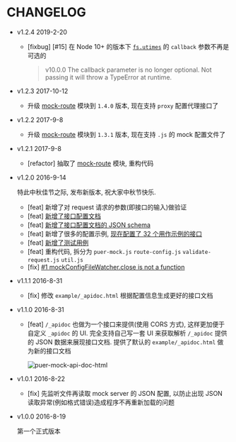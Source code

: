 # CHANGELOG

* v1.2.4 2019-2-20

  * [fixbug] [#15] 在 Node 10+ 的版本下 [`fs.utimes`](https://nodejs.org/docs/latest-v10.x/api/fs.html#fs_fs_utimes_path_atime_mtime_callback) 的 `callback` 参数不再是可选的

    > v10.0.0 The callback parameter is no longer optional. Not passing it will throw a TypeError at runtime.

* v1.2.3 2017-10-12

  * 升级 [mock-route](https://github.com/ufologist/mock-route) 模块到 `1.4.0` 版本, 现在支持 `proxy` 配置代理接口了

* v1.2.2 2017-9-8

  * 升级 [mock-route](https://github.com/ufologist/mock-route) 模块到 `1.3.1` 版本, 现在支持 `.js` 的 mock 配置文件了

* v1.2.1 2017-9-8

  * [refactor] 抽取了 [mock-route](https://github.com/ufologist/mock-route) 模块, 重构代码

* v1.2.0 2016-9-14

  特此中秋佳节之际, 发布新版本, 祝大家中秋节快乐.

  * [feat] 新增了对 request 请求的参数(即接口的输入)做验证
  * [feat] [新增了接口配置文档](https://github.com/ufologist/puer-mock/blob/master/_mockserver-config.md)
  * [feat] [新增了接口配置文档的 JSON schema](https://github.com/ufologist/puer-mock/blob/master/_mockserver-schema.json)
  * [feat] 新增了很多的配置示例, [现在配置了 32 个用作示例的接口](https://github.com/ufologist/puer-mock/blob/master/example/_mockserver.json)
  * [feat] [新增了测试用例](https://github.com/ufologist/puer-mock/tree/master/test)
  * [feat] 重构代码, 拆分为 `puer-mock.js` `route-config.js` `validate-request.js` `util.js`
  * [fix] [#1 mockConfigFileWatcher.close is not a function](https://github.com/ufologist/puer-mock/issues/1)

* v1.1.1 2016-8-31

  * [fix] 修改 `example/_apidoc.html` 根据配置信息生成更好的接口文档

* v1.1.0 2016-8-31

  * [feat] `/_apidoc` 也做为一个接口来提供(使用 CORS 方式), 这样更加便于自定义 `_apidoc` 的 UI. 完全支持自己写一套 UI 来获取解析 `/_apidoc` 提供的 JSON 数据来展现接口文档. 提供了默认的 `example/_apidoc.html` 做为新的接口文档

    ![puer-mock-api-doc-html](https://ufologist.github.io/puer-mock/puer-mock-api-doc-html.png)

* v1.0.1 2016-8-22

  * [fix] 先监听文件再读取 mock server 的 JSON 配置, 以防止出现 JSON 读取异常(例如格式错误)造成程序不再重新加载的问题

* v1.0.0 2016-8-19

  第一个正式版本